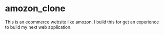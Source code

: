 # amozon_clone
This is an ecommerce website like amozon. I build this for get an experience to build my next web application.
